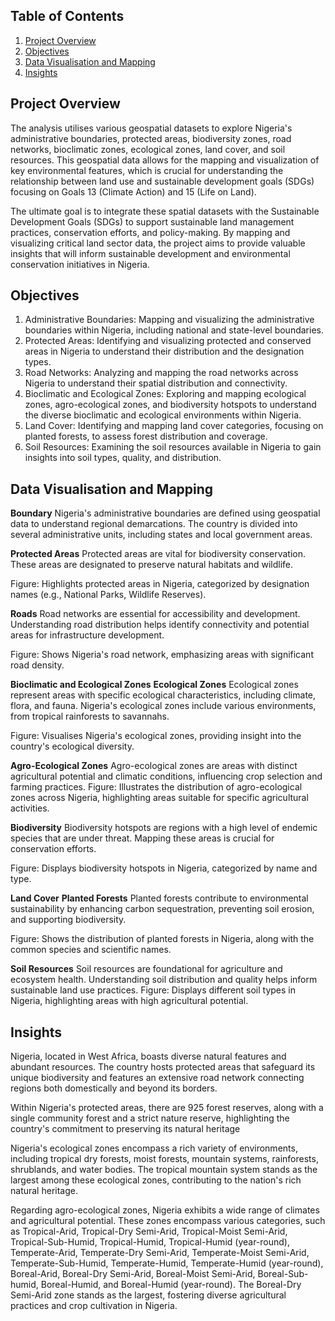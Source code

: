 ## Table of Contents
1. [Project Overview](#project-overview)
2. [Objectives](#objectives)
3. [Data Visualisation and Mapping](#data-visualisation-and-mapping)
4. [Insights](#insights)

## Project Overview

The analysis utilises various geospatial datasets to explore Nigeria's administrative boundaries, protected areas, biodiversity zones, road networks, bioclimatic zones, ecological zones, land cover, and soil resources. This geospatial data allows for the mapping and visualization of key environmental features, which is crucial for understanding the relationship between land use and sustainable development goals (SDGs) focusing on Goals 13 (Climate Action) and 15 (Life on Land).

The ultimate goal is to integrate these spatial datasets with the Sustainable Development Goals (SDGs) to support sustainable land management practices, conservation efforts, and policy-making. By mapping and visualizing critical land sector data, the project aims to provide valuable insights that will inform sustainable development and environmental conservation initiatives in Nigeria.

## Objectives

1. Administrative Boundaries: Mapping and visualizing the administrative boundaries within Nigeria, including national and state-level boundaries.
2. Protected Areas: Identifying and visualizing protected and conserved areas in Nigeria to understand their distribution and the designation types.
3. Road Networks: Analyzing and mapping the road networks across Nigeria to understand their spatial distribution and connectivity.
4. Bioclimatic and Ecological Zones: Exploring and mapping ecological zones, agro-ecological zones, and biodiversity hotspots to understand the diverse bioclimatic and ecological environments within Nigeria.
5. Land Cover: Identifying and mapping land cover categories, focusing on planted forests, to assess forest distribution and coverage.
6. Soil Resources: Examining the soil resources available in Nigeria to gain insights into soil types, quality, and distribution.


## Data Visualisation and Mapping

**Boundary**
Nigeria's administrative boundaries are defined using geospatial data to understand regional demarcations. The country is divided into several administrative units, including states and local government areas.

**Protected Areas**
Protected areas are vital for biodiversity conservation. These areas are designated to preserve natural habitats and wildlife.

Figure: Highlights protected areas in Nigeria, categorized by designation names (e.g., National Parks, Wildlife Reserves).

**Roads**
Road networks are essential for accessibility and development. Understanding road distribution helps identify connectivity and potential areas for infrastructure development.

Figure: Shows Nigeria's road network, emphasizing areas with significant road density.

 **Bioclimatic and Ecological Zones**
**Ecological Zones**
Ecological zones represent areas with specific ecological characteristics, including climate, flora, and fauna. Nigeria's ecological zones include various environments, from tropical rainforests to savannahs.

Figure: Visualises Nigeria's ecological zones, providing insight into the country's ecological diversity.

**Agro-Ecological Zones**
Agro-ecological zones are areas with distinct agricultural potential and climatic conditions, influencing crop selection and farming practices.
Figure: Illustrates the distribution of agro-ecological zones across Nigeria, highlighting areas suitable for specific agricultural activities.

**Biodiversity**
Biodiversity hotspots are regions with a high level of endemic species that are under threat. Mapping these areas is crucial for conservation efforts.

Figure: Displays biodiversity hotspots in Nigeria, categorized by name and type.

**Land Cover**
**Planted Forests**
Planted forests contribute to environmental sustainability by enhancing carbon sequestration, preventing soil erosion, and supporting biodiversity.

Figure: Shows the distribution of planted forests in Nigeria, along with the common species and scientific names.

**Soil Resources**
Soil resources are foundational for agriculture and ecosystem health. Understanding soil distribution and quality helps inform sustainable land use practices.
Figure: Displays different soil types in Nigeria, highlighting areas with high agricultural potential.


## Insights

Nigeria, located in West Africa, boasts diverse natural features and abundant resources. The country hosts protected areas that safeguard its unique biodiversity and features an extensive road network connecting regions both domestically and beyond its borders.

Within Nigeria's protected areas, there are 925 forest reserves, along with a single community forest and a strict nature reserve, highlighting the country's commitment to preserving its natural heritage

Nigeria's ecological zones encompass a rich variety of environments, including tropical dry forests, moist forests, mountain systems, rainforests, shrublands, and water bodies. The tropical mountain system stands as the largest among these ecological zones, contributing to the nation's rich natural heritage.

Regarding agro-ecological zones, Nigeria exhibits a wide range of climates and agricultural potential. These zones encompass various categories, such as Tropical-Arid, Tropical-Dry Semi-Arid, Tropical-Moist Semi-Arid, Tropical-Sub-Humid, Tropical-Humid, Tropical-Humid (year-round), Temperate-Arid, Temperate-Dry Semi-Arid, Temperate-Moist Semi-Arid, Temperate-Sub-Humid, Temperate-Humid, Temperate-Humid (year-round), Boreal-Arid, Boreal-Dry Semi-Arid, Boreal-Moist Semi-Arid, Boreal-Sub-humid, Boreal-Humid, and Boreal-Humid (year-round). The Boreal-Dry Semi-Arid zone stands as the largest, fostering diverse agricultural practices and crop cultivation in Nigeria.